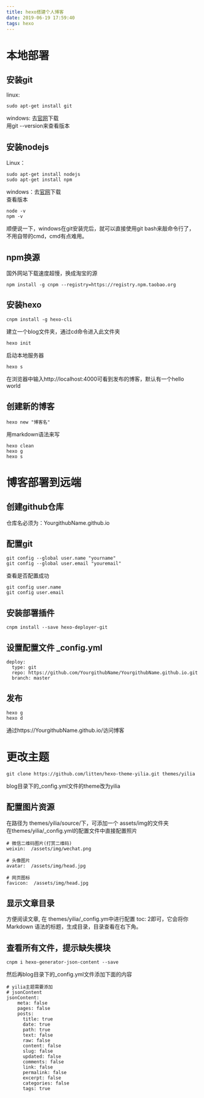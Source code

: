```yaml
---
title: hexo搭建个人博客
date: 2019-06-19 17:59:40
tags: hexo
---
```

# 本地部署
## 安装git
linux: 
```
sudo apt-get install git  
```
windows: 去[官网](https://gitforwindows.org)下载   
用git --version来查看版本
## 安装nodejs
Linux：
```
sudo apt-get install nodejs
sudo apt-get install npm
```
windows：去[官网](https://nodejs.org/en/download/)下载   
查看版本
```
node -v
npm -v
```
顺便说一下，windows在git安装完后，就可以直接使用git bash来敲命令行了，不用自带的cmd，cmd有点难用。
## npm换源
国外网站下载速度超慢，换成淘宝的源
```
npm install -g cnpm --registry=https://registry.npm.taobao.org
```
## 安装hexo
```
cnpm install -g hexo-cli
```
建立一个blog文件夹，通过cd命令进入此文件夹
```
hexo init
```
启动本地服务器
```
hexo s
```
在浏览器中输入http://localhost:4000可看到发布的博客，默认有一个hello world
## 创建新的博客
```
hexo new "博客名"
```
用markdown语法来写
```
hexo clean
hexo g
hexo s
```
# 博客部署到远端
## 创建github仓库
仓库名必须为：YourgithubName.github.io
## 配置git
```
git config --global user.name "yourname"
git config --global user.email "youremail"
```
查看是否配置成功
```
git config user.name
git config user.email
```
## 安装部署插件
```
cnpm install --save hexo-deployer-git
```
## 设置配置文件 _config.yml
```
deploy:
  type: git
  repo: https://github.com/YourgithubName/YourgithubName.github.io.git
  branch: master
```
## 发布
```
hexo g
hexo d
```
通过https://YourgithubName.github.io/访问博客
# 更改主题
```
git clone https://github.com/litten/hexo-theme-yilia.git themes/yilia
```
blog目录下的_config.yml文件的theme改为yilia
## 配置图片资源
在路径为 themes/yilia/source/下，可添加一个 assets/img的文件夹  
在themes/yilia/_config.yml的配置文件中直接配置照片
```
# 微信二维码图片(打赏二维码)
weixin:  /assets/img/wechat.png

# 头像图片
avatar:  /assets/img/head.jpg

# 网页图标
favicon:  /assets/img/head.jpg
```
## 显示文章目录
方便阅读文章, 在 themes/yilia/_config.ym中进行配置 toc: 2即可，它会将你 Markdown 语法的标题，生成目录，目录查看在右下角。
## 查看所有文件，提示缺失模块
```
cnpm i hexo-generator-json-content --save
```
然后再blog目录下的_config.yml文件添加下面的内容
```
# yilia主题需要添加
# jsonContent
jsonContent:
    meta: false
    pages: false
    posts:
      title: true
      date: true
      path: true
      text: false
      raw: false
      content: false
      slug: false
      updated: false
      comments: false
      link: false
      permalink: false
      excerpt: false
      categories: false
      tags: true
```